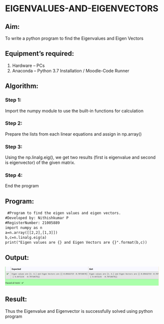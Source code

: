 # EIGENVALUES-AND-EIGENVECTORS
## Aim:
To write a python program to find the Eigenvalues and Eigen Vectors
## Equipment’s required:
1. 	Hardware – PCs
2. 	Anaconda – Python 3.7 Installation / Moodle-Code Runner
## Algorithm: 
### Step 1:
Import the numpy module to use the built-in functions for calculation
### Step 2:
Prepare the lists from each linear equations and assign in np.array()
### Step 3:
 Using the np.linalg.eig(),  we get two results (first is eigenvalue and second is eigenvector) of the given matrix.
 ### Step 4:
End the program
## Program:
```
 #Program to find the eigen values and eigen vectors.
#Developed by: Nithishkumar P
#RegisterNumber: 21005889
import numpy as n
a=n.array([[2,2],[1,3]])
b,c=n.linalg.eig(a)
print("Eigen values are {} and Eigen Vectors are {}".format(b,c))
```
## Output:
![](output.PNG)
## Result:
Thus the Eigenvalue and Eigenvector is successfully solved using python program
